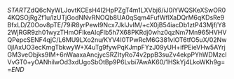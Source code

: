 $START$ZdQ6cNyWLJovtKCEsH4I2HpPZgT4m1LXVbj6/iJ0iYWQSKeXSwOR04KQSOjRgZf1u/lzUTjGodNNvRNOQb8UA0qSqm4FufWflXaDQrM6qKDsRe9BfxLD/Z0Oov8pTE/79iR8yrPewI9Ncx7JklJvIM/+cX0jB54iacDb1ztP43Mjf/Y82WjRGR9zh01wyzTHmOFIkeAIqFlb5h7X68PKRdj0whz0qzNm7Mn965HVHVQPepcSENF4qjC/L6MU9LXo2nu/KYV4I0TPwRcM6G381vlOT6tfO5uX/02Nw0jlAxUO3ecKmgTbkwyW+X4uTg9fywPqKJmpFYzJ09yUH+ifPEieVHw5AYrjGM3veObjks9IM+6nWaaxaAncjycSRZItyRo74v2ppB3suZv4ekpPYhWDMzclVvGT0+yOANhilwOd3xdUgoSbOtBp9P6Lvbi7AwAK60/1HSkYj4LkoWKh9g==$END$